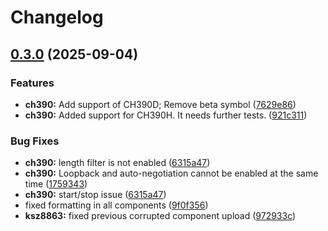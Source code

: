 # Changelog

## [0.3.0](https://github.com/espressif/esp-eth-drivers/compare/ch390@v0.2.2...ch390@v0.3.0) (2025-09-04)


### Features

* **ch390:** Add support of CH390D; Remove beta symbol ([7629e86](https://github.com/espressif/esp-eth-drivers/commit/7629e86b2ddfe629e5fe89335b02d033779118e8))
* **ch390:** Added support for CH390H. It needs further tests. ([921c311](https://github.com/espressif/esp-eth-drivers/commit/921c311e332d898e5786254c1fe989c41583085e))


### Bug Fixes

* **ch390:** length filter is not enabled ([6315a47](https://github.com/espressif/esp-eth-drivers/commit/6315a47918c1f8cc566fdffb94dce15eaa151dae))
* **ch390:** Loopback and auto-negotiation cannot be enabled at the same time ([1759343](https://github.com/espressif/esp-eth-drivers/commit/1759343d9a211575f3e263e43493b5f70e15fa52))
* **ch390:** start/stop issue ([6315a47](https://github.com/espressif/esp-eth-drivers/commit/6315a47918c1f8cc566fdffb94dce15eaa151dae))
* fixed formatting in all components ([9f0f356](https://github.com/espressif/esp-eth-drivers/commit/9f0f356a4b1402c6c19787619288e0f84310464a))
* **ksz8863:** fixed previous corrupted component upload ([972933c](https://github.com/espressif/esp-eth-drivers/commit/972933c0c907415fef26d3a1e5cda321b62834f7))
